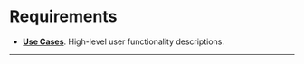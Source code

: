 # Requirements

* [**Use Cases**](Use-Cases). High-level user functionality descriptions.<br>

<hr>
